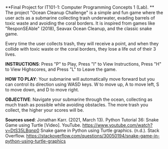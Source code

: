 **Final Project for IT101-1: Computer Programming Concepts 1 (Lab).
**
The project "Ocean Cleanup Challenge" is a simple and fun game where the user acts as a submarine collecting trash underwater, evading barrels of toxic waste and avoiding the coral borders. It is inspired from games like "ResponSEAble" (2018), Seavax Ocean Cleanup, and the classic snake game.

Every time the user collects trash, they will receive a point, and when they collide with toxic waste or the coral borders, they lose a life out of their 3 lives.

**INSTRUCTIONS**: Press "P" to Play, Press "I" to View Instructions, Press "H" to View Highscores, and Press "L" to Leave the game.

**HOW TO PLAY**: Your submarine will automatically move forward but you can control its direction using WASD keys. W to move up, A to move left, S to move down, and D to move right.

**OBJECTIVE**: Navigate your submarine through the ocean, collecting as much trash as possible while avoiding obstacles. The more trash you collect, the higher your scores will be.

**Sources used**: 
Jonathan Karr. (2021, March 13). Python Tutorial 36: Snake Game using Turtle [Video]. YouTube. https://www.youtube.com/watch?v=DtS35LBqnp0
Snake game in Python using Turtle graphics. (n.d.). Stack Overflow. https://stackoverflow.com/questions/30050194/snake-game-in-python-using-turtle-graphics
